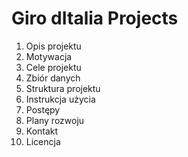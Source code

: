 # Giro dItalia Projects

1. Opis projektu
2. Motywacja
3. Cele projektu
4. Zbiór danych
5. Struktura projektu
6. Instrukcja użycia
7. Postępy
8. Plany rozwoju
9. Kontakt
10. Licencja
